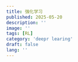 ```yaml
---
title: 强化学习
published: 2025-05-20
description: ''
image: ''
tags: [RL]
category: 'deepr learing'
draft: false 
lang: ''
---
```

